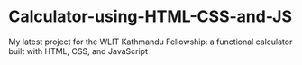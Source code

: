 # Calculator-using-HTML-CSS-and-JS
 My latest project for the WLIT Kathmandu Fellowship: a  functional calculator built with HTML, CSS, and JavaScript
